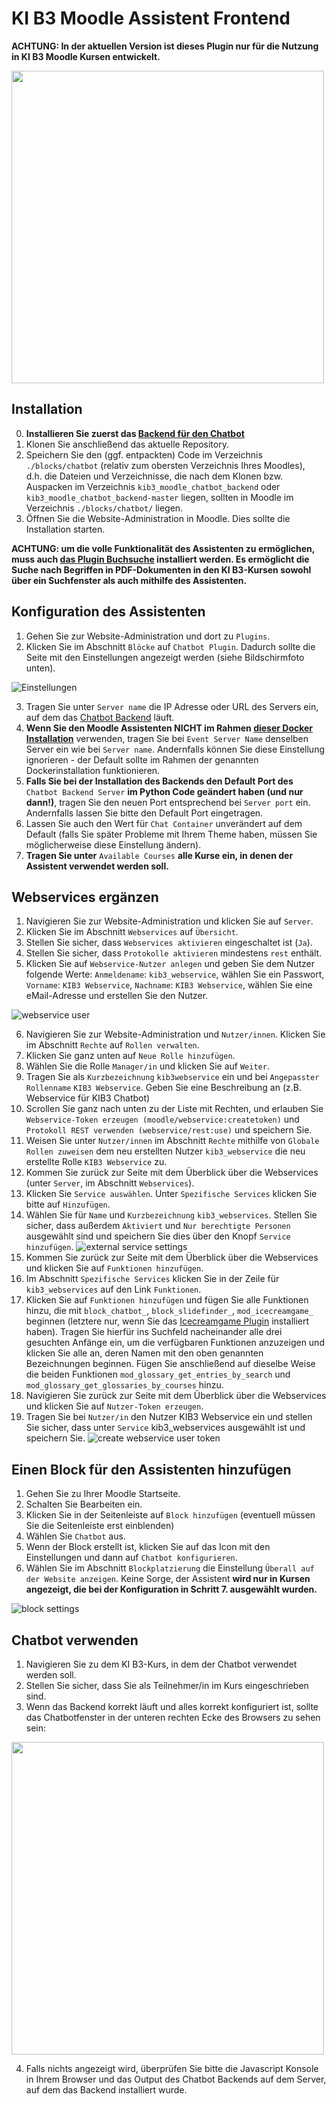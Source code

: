 # KI B3 Moodle Assistent Frontend

**ACHTUNG: In der aktuellen Version ist dieses Plugin nur für die Nutzung in KI B3 Moodle Kursen entwickelt.**

 <img src="https://github.com/SE-Stuttgart/kib3_moodle_chatbot_frontend/assets/48446789/ab9fb75a-9e14-4bcc-9204-d0c50ea231ec" width="500px"/>

## Installation 

0. **Installieren Sie zuerst das [Backend für den Chatbot](https://github.com/SE-Stuttgart/moodle-block_booksearch)**
1. Klonen Sie anschließend das aktuelle Repository.
2. Speichern Sie den (ggf. entpackten) Code im Verzeichnis `./blocks/chatbot` (relativ zum obersten Verzeichnis Ihres Moodles),  
d.h. die Dateien und Verzeichnisse, die nach dem Klonen bzw. Auspacken im Verzeichnis `kib3_moodle_chatbot_backend` oder `kib3_moodle_chatbot_backend-master` liegen, sollten in Moodle im Verzeichnis `./blocks/chatbot/` liegen. 
3. Öffnen Sie die Website-Administration in Moodle. Dies sollte die Installation starten. 

**ACHTUNG: um die volle Funktionalität des Assistenten zu ermöglichen, muss auch [das Plugin Buchsuche](https://github.com/SE-Stuttgart/moodle-block_booksearch) installiert werden. Es ermöglicht die Suche nach Begriffen in PDF-Dokumenten in den KI B3-Kursen sowohl über ein Suchfenster als auch mithilfe des Assistenten.**

## Konfiguration des Assistenten

1. Gehen Sie zur Website-Administration und dort zu `Plugins`.
2. Klicken Sie im Abschnitt  `Blöcke` auf `Chatbot Plugin`. Dadurch sollte die Seite mit den Einstellungen angezeigt werden (siehe Bildschirmfoto unten).

![Einstellungen](https://github.com/SE-Stuttgart/kib3_moodle_chatbot_frontend/assets/48446789/0ed6629e-93bc-4a0d-9bc6-87d6ed972e67)

3. Tragen Sie unter `Server name` die IP Adresse oder URL des Servers ein, auf dem das [Chatbot Backend](https://github.com/SE-Stuttgart/kib3_moodle_chatbot_backend) läuft.
4. **Wenn Sie den Moodle Assistenten NICHT im Rahmen [dieser Docker Installation](https://github.com/SE-Stuttgart/kib3_moodle_docker)** verwenden, tragen Sie bei `Event Server Name` denselben Server ein wie bei `Server name`. Andernfalls können Sie diese Einstellung ignorieren - der Default sollte im Rahmen der genannten Dockerinstallation funktionieren.
5. **Falls Sie bei der Installation des Backends den Default Port des** `Chatbot Backend Server` **im Python Code geändert haben (und nur dann!)**, tragen Sie den neuen Port entsprechend bei `Server port` ein. Andernfalls lassen Sie bitte den Default Port eingetragen.
6. Lassen Sie auch den Wert für `Chat Container` unverändert auf dem Default (falls Sie später Probleme mit Ihrem Theme haben, müssen Sie möglicherweise diese Einstellung ändern).
7. **Tragen Sie unter** `Available Courses` **alle Kurse ein, in denen der Assistent verwendet werden soll.**

## Webservices ergänzen

1. Navigieren Sie zur Website-Administration und klicken Sie auf `Server`.
2. Klicken Sie im Abschnitt `Webservices` auf `Übersicht`.
3. Stellen Sie sicher, dass `Webservices aktivieren` eingeschaltet ist (`Ja`).
4. Stellen Sie sicher, dass `Protokolle aktivieren` mindestens `rest` enthält.
5. Klicken Sie auf `Webservice-Nutzer anlegen` und geben Sie dem Nutzer folgende Werte: `Anmeldename`: `kib3_webservice`, wählen Sie ein Passwort, `Vorname`: `KIB3 Webservice`, `Nachname`: `KIB3 Webservice`, wählen Sie eine eMail-Adresse und erstellen Sie den Nutzer.

![webservice user](https://github.com/SE-Stuttgart/kib3_moodle_chatbot_frontend/assets/48446789/8ab816ee-834b-4281-8d29-071b2645f254)

6. Navigieren Sie zur Website-Administration und `Nutzer/innen`. Klicken Sie im Abschnitt `Rechte` auf `Rollen verwalten`.
7. Klicken Sie ganz unten auf `Neue Rolle hinzufügen`.
8. Wählen Sie die Rolle `Manager/in` und klicken Sie auf `Weiter`.
9. Tragen Sie als `Kurzbezeichnung` `kib3webservice` ein und bei `Angepasster Rollenname` `KIB3 Webservice`. Geben Sie eine Beschreibung an (z.B. Webservice für KIB3 Chatbot)
10. Scrollen Sie ganz nach unten zu der Liste mit Rechten, und erlauben Sie `Webservice-Token erzeugen (moodle/webservice:createtoken)` und `Protokoll REST verwenden (webservice/rest:use)` und speichern Sie.
11. Weisen Sie unter `Nutzer/innen` im Abschnitt `Rechte` mithilfe von `Globale Rollen zuweisen` dem neu erstellten Nutzer `kib3_webservice` die neu erstellte Rolle `KIB3 Webservice` zu.
12. Kommen Sie zurück zur Seite mit dem Überblick über die Webservices (unter `Server`, im Abschnitt `Webservices`). 
13. Klicken Sie `Service auswählen`. Unter `Spezifische Services` klicken Sie bitte auf `Hinzufügen`.
14. Wählen Sie für `Name` und `Kurzbezeichnung` `kib3_webservices`. Stellen Sie sicher, dass außerdem `Aktiviert` und `Nur berechtigte Personen` ausgewählt sind und speichern Sie dies über den Knopf `Service hinzufügen`.
![external service settings](https://github.com/SE-Stuttgart/kib3_moodle_chatbot_frontend/assets/48446789/ac899c06-e680-4119-8203-d3c919938c4e)
15. Kommen Sie zurück zur Seite mit dem Überblick über die Webservices und klicken Sie auf `Funktionen hinzufügen`.
16. Im Abschnitt `Spezifische Services` klicken Sie in der Zeile für `kib3_webservices` auf den Link `Funktionen`.
17. Klicken Sie auf `Funktionen hinzufügen` und fügen Sie alle Funktionen hinzu, die mit `block_chatbot_`, `block_slidefinder_`, `mod_icecreamgame_` beginnen (letztere nur, wenn Sie das [Icecreamgame Plugin](https://github.com/SE-Stuttgart/kib3_moodleplugin_icecreamgame) installiert haben). Tragen Sie hierfür ins Suchfeld nacheinander alle drei gesuchten Anfänge ein, um die verfügbaren Funktionen anzuzeigen und klicken Sie alle an, deren Namen mit den oben genannten Bezeichnungen beginnen. Fügen Sie anschließend auf dieselbe Weise die beiden Funktionen `mod_glossary_get_entries_by_search` und `mod_glossary_get_glossaries_by_courses` hinzu.
18. Navigieren Sie zurück zur Seite mit dem Überblick über die Webservices und klicken Sie auf `Nutzer-Token erzeugen`.
19. Tragen Sie bei `Nutzer/in` den Nutzer KIB3 Webservice ein und stellen Sie sicher, dass unter `Service` kib3_webservices ausgewählt ist und speichern Sie.
![create webservice user token](https://github.com/SE-Stuttgart/kib3_moodle_chatbot_frontend/assets/48446789/99a2e513-ca7c-49bb-b3e8-8d84b1754d8b)


    
## Einen Block für den Assistenten hinzufügen

1. Gehen Sie zu Ihrer Moodle Startseite. 
2. Schalten Sie Bearbeiten ein. 
3. Klicken Sie in der Seitenleiste auf `Block hinzufügen` (eventuell müssen Sie die Seitenleiste erst einblenden)
4. Wählen Sie `Chatbot` aus.
5. Wenn der Block erstellt ist, klicken Sie auf das Icon mit den Einstellungen und dann auf  `Chatbot konfigurieren`.
6. Wählen Sie im Abschnitt `Blockplatzierung` die Einstellung `Überall auf der Website anzeigen`. Keine Sorge, der Assistent **wird nur in Kursen angezeigt, die bei der Konfiguration in Schritt 7. ausgewählt wurden.**

![block settings](https://github.com/SE-Stuttgart/kib3_moodle_chatbot_frontend/assets/48446789/79d748f8-5293-4bc9-b33a-d8cf56cc1c58)


## Chatbot verwenden

1. Navigieren Sie zu dem KI B3-Kurs, in dem der Chatbot verwendet werden soll.
2. Stellen Sie sicher, dass Sie als Teilnehmer/in im Kurs eingeschrieben sind. 
3. Wenn das Backend korrekt läuft und alles korrekt konfiguriert ist, sollte das Chatbotfenster in der unteren rechten Ecke des Browsers zu sehen sein:

<img src="https://github.com/SE-Stuttgart/kib3_moodle_chatbot_frontend/assets/48446789/dee29884-8055-4958-89dc-dbeb8603ef13" width="500px"/>

4. Falls nichts angezeigt wird, überprüfen Sie bitte die Javascript Konsole in Ihrem Browser und das Output des Chatbot Backends auf dem Server, auf dem das Backend installiert wurde.


